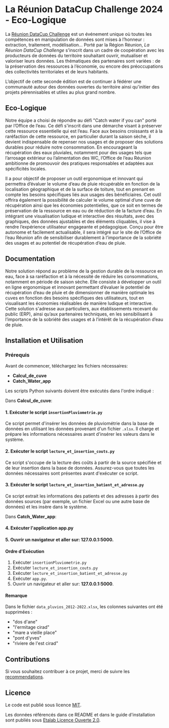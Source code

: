 # La Réunion DataCup Challenge 2024 - Eco-Logique
La [Réunion DataCup Challenge](https://data.regionreunion.com/p/page-reunion-datacup-challenge) est un événement unique où toutes les compétences en manipulation de données sont mises à l’honneur : extraction, traitement, modélisation… Porté par la Région Réunion, *La Réunion DataCup Challenge* s'inscrit dans un cadre de coopération avec les producteurs de données du territoire souhaitant ouvrir, mutualiser et valoriser leurs données. Les thématiques des partenaires sont variées : de la préservation des ressources à l’économie, ou encore des préoccupations des collectivités territoriales et de leurs habitants.

L’objectif de cette seconde édition est de continuer à fédérer une communauté autour des données ouvertes du territoire ainsi qu'initier des projets pérennisables et utiles au plus grand nombre.


## Eco-Logique
Notre équipe a choisi de répondre au défi "Catch water if you can" porté par l’Office de l’eau.
Ce défi s'inscrit dans une démarche visant à préserver cette ressource essentielle qui est l’eau. Face aux besoins croissants et à la raréfaction de cette ressource, en particulier durant la saison sèche, il devient indispensable de repenser nos usages et de proposer des solutions durables pour réduire notre consommation. En encourageant la récupération des eaux pluviales, notamment pour des usages tels que l’arrosage extérieur ou l’alimentation des WC, l’Office de l’eau Réunion ambitionne de promouvoir des pratiques responsables et adaptées aux spécificités locales.

Il a pour objectif de proposer un outil ergonomique et innovant qui permettra d’évaluer le volume d’eau de pluie récupérable en fonction de la localisation géographique et de la surface de toiture, tout en prenant en compte les besoins spécifiques liés aux usages des bénéficiaires. Cet outil offrira également la possibilité de calculer le volume optimal d’une cuve de récupération ainsi que les économies potentielles, que ce soit en termes de préservation de la ressource en eau ou de réduction de la facture d’eau. En intégrant une visualisation ludique et interactive des résultats, avec des graphiques, des données ajustables et des éléments cliquables, il vise à rendre l’expérience utilisateur engageante et pédagogique. Conçu pour être autonome et facilement actualisable, il sera intégré sur le site de l’Office de l’eau Réunion afin de sensibiliser durablement à l’importance de la sobriété des usages et au potentiel de récupération d’eau de pluie.


## Documentation
Notre solution répond au problème de la gestion durable de la ressource en eau, face à sa raréfaction et à la nécessité de réduire les consommations, notamment en période de saison sèche. Elle consiste à développer un outil en ligne ergonomique et innovant permettant d’évaluer le potentiel de récupération d’eau de pluie et de dimensionner de manière optimale les cuves en fonction des besoins spécifiques des utilisateurs, tout en visualisant les économies réalisables de manière ludique et interactive. Cette solution s'adresse aux particuliers, aux établissements recevant du public (ERP), ainsi qu’aux partenaires techniques, en les sensibilisant à l’importance de la sobriété des usages et à l’intérêt de la récupération d’eau de pluie.

## Installation et Utilisation

### **Prérequis**
Avant de commencer, téléchargez les fichiers nécessaires: 
- **Calcul_de_cuve**
- **Catch_Water_app**
  
Les scripts Python suivants doivent être exécutés dans l'ordre indiqué :


Dans **Calcul_de_cuve**: 
#### 1. Exécuter le script `insertionPluviometrie.py`
Ce script permet d'insérer les données de pluviométrie dans la base de données en utilisant les données provenant d'un fichier `.xlsx`. Il charge et prépare les informations nécessaires avant d'insérer les valeurs dans le système.

#### 2. Exécuter le script `lecture_et_insertion_couts.py`
Ce script s'occupe de la lecture des coûts à partir de la source spécifiée et de leur insertion dans la base de données. Assurez-vous que toutes les données nécessaires sont présentes avant d'exécuter ce script.

#### 3. Exécuter le script `lecture_et_insertion_batient_et_adresse.py`
Ce script extrait les informations des patients et des adresses à partir des données sources (par exemple, un fichier Excel ou une autre base de données) et les insère dans le système.

Dans **Catch_Water_app**:
#### 4. Exécuter l'application **app.py**

#### 5. Ouvrir un navigateur et aller sur: **127.0.0.1:5000**.

#### Ordre d'Exécution
1. Exécuter `insertionPluviometrie.py`
2. Exécuter `lecture_et_insertion_couts.py`
3. Exécuter `lecture_et_insertion_batient_et_adresse.py`
4. Exécuter `app.py`.
5. Ouvrir un navigateur et aller sur: **127.0.0.1:5000**.

#### Remarque
Dans le fichier `data_pluvios_2012-2022.xlsx`, les colonnes suivantes ont été supprimées :

- "dos d'ane"
- "l'ermitage cirad"
- "mare a vieille place"
- "pont d'yves"
- "riviere de l'est cirad"

## **Contributions**

Si vous souhaitez contribuer à ce projet, merci de suivre les [recommendations](/CONTRIBUTING.md).

## **Licence**

Le code est publié sous licence [MIT](/licence.MIT).

Les données référencés dans ce README et dans le guide d'installation sont publiés sous [Etalab Licence Ouverte 2.0](/licence.etalab-2.0).
